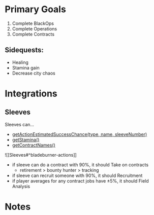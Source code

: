 
# Primary Goals
1. Complete BlackOps
2. Complete Operations
3. Complete Contracts

## Sidequests:
- Healing
- Stamina gain
- Decrease city chaos

# Integrations

## Sleeves
Sleeves can...
- [getActionEstimatedSuccessChance(type, name, sleeveNumber)](https://github.com/bitburner-official/bitburner-src/blob/dev/markdown/bitburner.bladeburner.getactionestimatedsuccesschance.md)
- [getStamina()](https://github.com/bitburner-official/bitburner-src/blob/dev/markdown/bitburner.bladeburner.getstamina.md)
- [getContractNames()](https://github.com/bitburner-official/bitburner-src/blob/dev/markdown/bitburner.bladeburner.getcontractnames.md)

![[Sleeves#^bladeburner-actions]]

- if sleeve can do a contract with 90%, it should Take on contracts
	- retirement > bounty hunter > tracking
- if sleeve can recruit someone with 90%, it should Recruitment
- if player averages for any contract jobs have ±5%, it should Field Analysis

# Notes